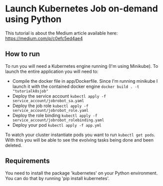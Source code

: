 # Launch Kubernetes Job on-demand using Python

This tutorial is about the Medium article available here: https://medium.com/p/c0efc5ed4ae4

## How to run

To run you will need a Kubernetes engine running (I'm using Minikube).
To launch the entire application you will need to:

- Compile the docker file in app/Dockerfile. Since I'm running minikube I launch it with the contained docker engine `docker build . -t "tutorialk8sjob"`
- Deploy the service account `kubectl apply -f service_account/jobrobot_sa.yaml`
- Deploy the job role `kubectl apply -f service_account/jobrobot_role.yaml`
- Deploy the role binding `kubectl apply -f service_account/jobrobot_rolebinding.yaml`
- Deploy your pod `kubectl apply -f app.yml`

To watch your cluster instantiate pods you want to run `kubectl get pods`. With this you will be able to see the evolving tasks being done and been deleted.

## Requirements

You need to install the package 'kubernetes' on your Python environment. You can do that by running 'pip install kubernetes'.